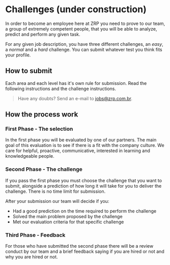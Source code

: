 # Challenges (under construction)

In order to become an employee here at ZRP you need to prove to our team, a group of extremely competent people, that you will be able to analyze, predict and perform any given task.

For any given job description, you have three different challenges, an *easy*, a *normal* and a *hard* challenge. You can submit whatever test you think fits your profile.

## How to submit

Each area and each level has it's own rule for submission. Read the following instructions and the challenge instructions.

> Have any doubts? Send an e-mail to [jobs@zrp.com.br](jobs@zrp.com.br).

## How the process work

### First Phase - The selection

In the first phase you will be evaluated by one of our partners. The main goal of this evaluation is to see if there is a fit with the company culture. We care for helpful, proactive, communicative, interested in learning and knowledgeable people.

### Second Phase - The challenge

If you pass the first phase you must choose the challenge that you want to submit, alongside a prediction of how long it will take for you to deliver the challenge. There is no time limit for submission.

After your submission our team will decide if you:

- Had a good prediction on the time required to perform the challenge
- Solved the main problem proposed by the challenge
- Met our evaluation criteria for that specific challenge

### Third Phase - Feedback

For those who have submitted the second phase there will be a review conduct by our team and a brief feedback saying if you are hired or not and why you are hired or not.
